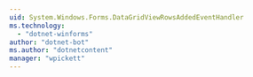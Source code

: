 ```yaml
---
uid: System.Windows.Forms.DataGridViewRowsAddedEventHandler
ms.technology: 
  - "dotnet-winforms"
author: "dotnet-bot"
ms.author: "dotnetcontent"
manager: "wpickett"
---
```

